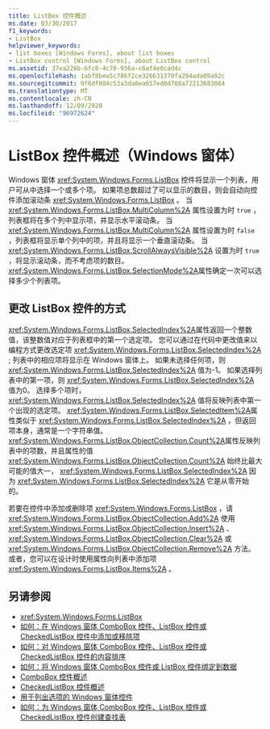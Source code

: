 ```yaml
---
title: ListBox 控件概述
ms.date: 03/30/2017
f1_keywords:
- ListBox
helpviewer_keywords:
- list boxes [Windows Forms], about list boxes
- ListBox control [Windows Forms], about ListBox control
ms.assetid: 37ea226b-6fc8-4c70-936a-c6af4e0cad4c
ms.openlocfilehash: 1abf8bea5c786f2ce326631370fa294ada09a92c
ms.sourcegitcommit: 9f6df084c53a3da0ea657ed0d708a72213683084
ms.translationtype: MT
ms.contentlocale: zh-CN
ms.lasthandoff: 12/09/2020
ms.locfileid: "96972624"
---
```

# <a name="listbox-control-overview-windows-forms"></a>ListBox 控件概述（Windows 窗体）
Windows 窗体 <xref:System.Windows.Forms.ListBox> 控件将显示一个列表，用户可从中选择一个或多个项。 如果项总数超过了可以显示的数目，则会自动向控件添加滚动条 <xref:System.Windows.Forms.ListBox> 。 当 <xref:System.Windows.Forms.ListBox.MultiColumn%2A> 属性设置为时 `true` ，列表框将在多个列中显示项，并显示水平滚动条。 当 <xref:System.Windows.Forms.ListBox.MultiColumn%2A> 属性设置为时 `false` ，列表框将显示单个列中的项，并且将显示一个垂直滚动条。 当 <xref:System.Windows.Forms.ListBox.ScrollAlwaysVisible%2A> 设置为时 `true` ，将显示滚动条，而不考虑项的数目。 <xref:System.Windows.Forms.ListBox.SelectionMode%2A>属性确定一次可以选择多少个列表项。  
  
## <a name="ways-to-change-the-listbox-control"></a>更改 ListBox 控件的方式  
 <xref:System.Windows.Forms.ListBox.SelectedIndex%2A>属性返回一个整数值，该整数值对应于列表框中的第一个选定项。 您可以通过在代码中更改值来以编程方式更改选定项 <xref:System.Windows.Forms.ListBox.SelectedIndex%2A> ; 列表中的相应项将显示在 Windows 窗体上。 如果未选择任何项，则 <xref:System.Windows.Forms.ListBox.SelectedIndex%2A> 值为-1。 如果选择列表中的第一项，则 <xref:System.Windows.Forms.ListBox.SelectedIndex%2A> 值为0。 选择多个项时， <xref:System.Windows.Forms.ListBox.SelectedIndex%2A> 值将反映列表中第一个出现的选定项。 <xref:System.Windows.Forms.ListBox.SelectedItem%2A>属性类似于 <xref:System.Windows.Forms.ListBox.SelectedIndex%2A> ，但返回项本身，通常是一个字符串值。 <xref:System.Windows.Forms.ListBox.ObjectCollection.Count%2A>属性反映列表中的项数，并且属性的值 <xref:System.Windows.Forms.ListBox.ObjectCollection.Count%2A> 始终比最大可能的值大一， <xref:System.Windows.Forms.ListBox.SelectedIndex%2A> 因为 <xref:System.Windows.Forms.ListBox.SelectedIndex%2A> 它是从零开始的。  
  
 若要在控件中添加或删除项 <xref:System.Windows.Forms.ListBox> ，请 <xref:System.Windows.Forms.ListBox.ObjectCollection.Add%2A> 使用 <xref:System.Windows.Forms.ListBox.ObjectCollection.Insert%2A> 、 <xref:System.Windows.Forms.ListBox.ObjectCollection.Clear%2A> 或 <xref:System.Windows.Forms.ListBox.ObjectCollection.Remove%2A> 方法。 或者，您可以在设计时使用属性向列表中添加项 <xref:System.Windows.Forms.ListBox.Items%2A> 。  
  
## <a name="see-also"></a>另请参阅

- <xref:System.Windows.Forms.ListBox>
- [如何：在 Windows 窗体 ComboBox 控件、ListBox 控件或 CheckedListBox 控件中添加或移除项](add-and-remove-items-from-a-wf-combobox.md)
- [如何：对 Windows 窗体 ComboBox 控件、ListBox 控件或 CheckedListBox 控件的内容排序](sort-the-contents-of-a-wf-combobox-listbox-or-checkedlistbox-control.md)
- [如何：将 Windows 窗体 ComboBox 控件或 ListBox 控件绑定到数据](how-to-bind-a-windows-forms-combobox-or-listbox-control-to-data.md)
- [ComboBox 控件概述](combobox-control-overview-windows-forms.md)
- [CheckedListBox 控件概述](checkedlistbox-control-overview-windows-forms.md)
- [用于列出选项的 Windows 窗体控件](windows-forms-controls-used-to-list-options.md)
- [如何：为 Windows 窗体 ComboBox 控件、ListBox 控件或 CheckedListBox 控件创建查找表](create-a-lookup-table-for-a-wf-combobox-listbox.md)
